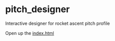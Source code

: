 # pitch_designer
Interactive designer for rocket ascent pitch profile

Open up the [index.html](index.html)
